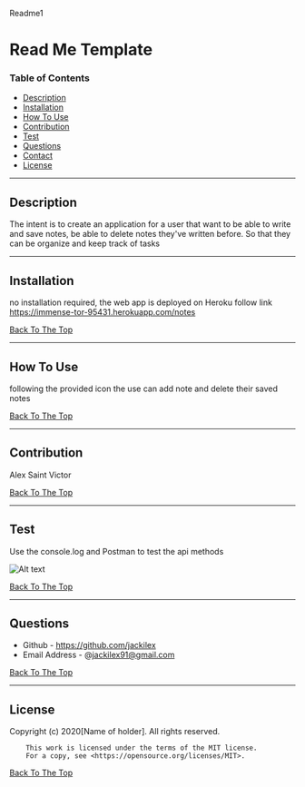 Readme1
# Read Me Template

### Table of Contents
- [Description](#description)
- [Installation](#how-to-use)
- [How To Use](#how-to-use)
- [Contribution](#contribution)
- [Test](#test)
- [Questions](#questions)
- [Contact](#contact)
- [License](#license)

---

## Description
The intent is to create an application for a user that  want to be able to write and save notes, be able to delete notes they've written before. So that they can be organize and keep track of tasks


---
## Installation
no installation required, the web app is deployed on Heroku follow link https://immense-tor-95431.herokuapp.com/notes


[Back To The Top](#read-me-template)

---

## How To Use
following the provided icon the use can add note and delete their saved notes 

[Back To The Top](#read-me-template)

---
## Contribution
Alex Saint Victor

[Back To The Top](#read-me-template)

---

## Test
Use the console.log and Postman to test the api methods

![Alt text](https://www.nebo.app/page/6fb6656f)

[Back To The Top](#read-me-template)

---

## Questions
- Github - https://github.com/jackilex
- Email Address - @jackilex91@gmail.com

[Back To The Top](#read-me-template)

---

## License
Copyright (c) 2020[Name of holder]. All rights reserved.
        
        This work is licensed under the terms of the MIT license.  
        For a copy, see <https://opensource.org/licenses/MIT>.

[Back To The Top](#read-me-template)
